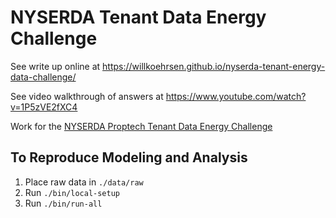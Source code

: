 # NYSERDA Tenant Data Energy Challenge

See write up online at https://willkoehrsen.github.io/nyserda-tenant-energy-data-challenge/

See video walkthrough of answers at https://www.youtube.com/watch?v=1P5zVE2fXC4

Work for the [NYSERDA Proptech Tenant Data Energy Challenge](https://www.proptechchallenge.com/nyserda-tenant-energy-data)

## To Reproduce Modeling and Analysis

1. Place raw data in `./data/raw`
2. Run `./bin/local-setup`
3. Run `./bin/run-all`

